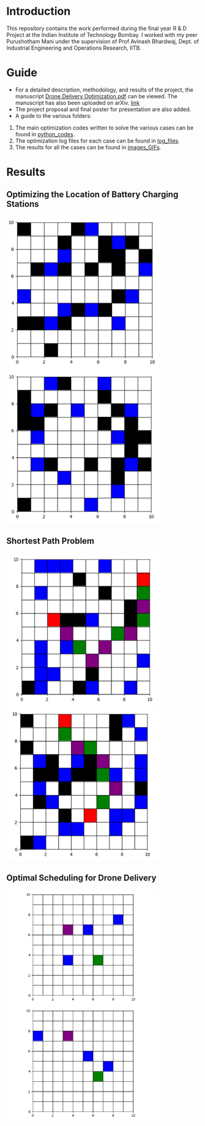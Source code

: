 # Introduction
This repository contains the work performed during the final year R & D Project at the Indian Institute of Technology Bombay. I worked with my peer Purushotham Mani under the supervision of Prof Avinash Bhardwaj, Dept. of Industrial Engineering and Operations Research, IITB.

# Guide
- For a detailed description, methodology, and results of the project, the manuscript [Drone Delivery Optimization.pdf](https://github.com/saayuj/Drone-Delivery-Optimization/blob/main/Drone%20Delivery%20Optimization.pdf) can be viewed. The manuscript has also been uploaded on arXiv. [link](https://arxiv.org/abs/2311.17375)
- The project proposal and final poster for presentation are also added.
- A guide to the various folders:
1. The main optimization codes written to solve the various cases can be found in [python_codes](https://github.com/saayuj/Drone-Delivery-Optimization/tree/main/python_codes).
2. The optimization log files for each case can be found in [log_files](https://github.com/saayuj/Drone-Delivery-Optimization/tree/main/log_files).
3. The results for all the cases can be found in [images_GIFs](https://github.com/saayuj/Drone-Delivery-Optimization/tree/main/images_GIFs).

# Results
## Optimizing the Location of Battery Charging Stations
<img src="https://github.com/saayuj/Drone-Delivery-Optimization/blob/main/images_GIFs/optimal_bcs_3.png" width="400" height="400"> <img src="https://github.com/saayuj/Drone-Delivery-Optimization/blob/main/images_GIFs/optimal_bcs_4.png" width="400" height="400"> 

## Shortest Path Problem
<img src="https://github.com/saayuj/Drone-Delivery-Optimization/blob/main/images_GIFs/shortest_path_1.png" width="400" height="400">  <img src="https://github.com/saayuj/Drone-Delivery-Optimization/blob/main/images_GIFs/shortest_path_2.png" width="400" height="400"> 

## Optimal Scheduling for Drone Delivery
<img src="https://github.com/saayuj/Drone-Delivery-Optimization/blob/main/images_GIFs/optimal_scheduling_3del.gif" width="400" height="300">  <img src="https://github.com/saayuj/Drone-Delivery-Optimization/blob/main/images_GIFs/optimal_scheduling_3del_2.gif" width="400" height="300"> 
